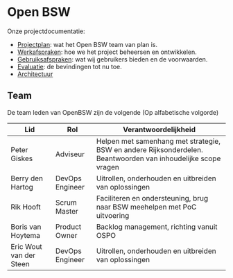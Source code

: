 # Open BSW

Onze projectdocumentatie:

* [Projectplan](projectplan.md): wat het Open BSW team van plan is.
* [Werkafspraken](werkafspraken.md): hoe we het project beheersen en ontwikkelen.
* [Gebruiksafspraken](gebruiksafspraken.md): wat wij gebruikers bieden en de voorwaarden.
* [Evaluatie](evaluatie.md): de bevindingen tot nu toe.
* [Architectuur](architectuur/index.md)

## Team

De team leden van OpenBSW zijn de volgende (Op alfabetische volgorde)

| Lid               | Rol             | Verantwoordelijkheid                                                                                          |
| ----------------- | --------------- | ------------------------------------------------------------------------------------------------------------- |
| Peter Giskes      | Adviseur        | Helpen met samenhang met strategie, BSW en andere Rijksonderdelen. Beantwoorden van inhoudelijke scope vragen |
| Berry den Hartog  | DevOps Engineer | Uitrollen, onderhouden en uitbreiden van oplossingen                                                          |
| Rik Hooft         | Scrum Master    | Faciliteren en ondersteuning, brug naar BSW meehelpen met PoC uitvoering                                      |
| Boris van Hoytema | Product Owner   | Backlog management, richting vanuit OSPO                                                                      |
| Eric Wout van der Steen | DevOps Engineer | Uitrollen, onderhouden en uitbreiden van oplossingen                                                    |
